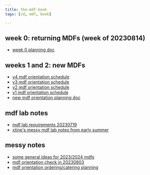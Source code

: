 ```yaml
---
title: the-mdf-book
tags: [cd, mdf, book]

---
```


week 0: returning MDFs (week of 20230814)
---
* [week 0 planning doc](https://hackmd.io/8T5EQkinSWiBlQ0ey4vRWA)

weeks 1 and 2: new MDFs
---
* [v4 mdf orientation schedule](/G7RirblCRz-uqiWlb5SiSA)
* [v3 mdf orientation schedule](/rcDTX8FzQoOzSPfnI9j-iA)
* [v2 mdf orientation schedule](/bkAxFb0wQMK5afp3b4EY8Q)
* [v1 mdf orientation schedule](https://hackmd.io/DQdZdLoZSIOstCJlGWD2UA)
* [new mdf orientation planning doc](https://hackmd.io/3cIALg90RF2gSpxoMzbVkQ)

mdf lab notes
---
* [mdf lab requirements 20230719](/DtVs4SsiS9uxcOYkpksLBQ)
* [xtine's messy mdf lab notes from early summer](https://hackmd.io/Q6LT8KtwSKa6qcffJPo4sg)

messy notes
---
* [some general ideas for 2023/2024 mdfs](https://hackmd.io/55ec8oAeTVSKeXG_SyzCuA)
* [mdf orientation check in 20230803](/JD0STto2SrOetYML9oGVWg)
* [mdf orientation ordering/catering planning](/3S4UjUS3QCCJ8xTFqAQnYg)